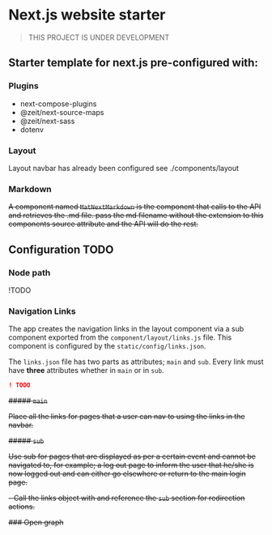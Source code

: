 # Next.js website starter

> THIS PROJECT IS UNDER DEVELOPMENT

## Starter template for next.js pre-configured with:

### Plugins

- next-compose-plugins
- @zeit/next-source-maps
- @zeit/next-sass
- dotenv

### Layout

Layout navbar has already been configured see ./components/layout

### Markdown

~~A component named `MatNextMarkdown` is the component that calls to the API and retrieves the .md file.
pass the md filename without the extension to this components source attribute and the API will do the rest.~~

## Configuration TODO

### Node path

!TODO

### Navigation Links

The app creates the navigation links in the layout component via a sub component exported from the `component/layout/links.js` file. This component is configured by the `static/config/links.json`.

The `links.json` file has two parts as attributes; `main` and `sub`. Every link must have **three** attributes whether in `main` or in `sub`.
```json
! TODO
```

~~##### `main`~~

~~Place all the links for pages that a user can nav to using the links in the navbar.~~

~~##### `sub`~~

~~Use sub for pages that are displayed as per a certain event and cannot be navigated to, for example; a log out page to inform the user that he/she is now logged out and can either go elsewhere or return to the main login page.~~

~~- Call the links object with and reference the `sub` section for redirection actions.~~

~~### Open graph~~